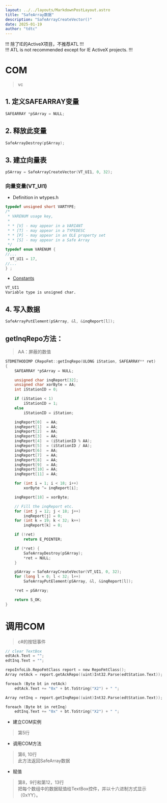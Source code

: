 ```yaml
---
layout: ../../layouts/MarkdownPostLayout.astro
title: "SafeArray数据"
description: "SafeArrayCreateVector()"
date: 2025-01-19
author: "tdtc"
---
```

!!! 除了IE的ActiveX项目，不推荐ATL !!!    
!!! ATL is not recommended except for IE ActiveX projects. !!!

# COM
> vc

## 1. 定义SAFEARRAY变量
```c++
SAFEARRAY *pSArray = NULL;
```

## 2. 释放此变量
```c++
SafeArrayDestroy(pSArray);
```

## 3. 建立向量表
```c++
pSArray = SafeArrayCreateVector(VT_UI1, 0, 32);
```

### 向量变量(VT_UI1)
- Definition in wtypes.h
```wtypes.h
typedef unsigned short VARTYPE;
/*
 * VARENUM usage key,
 *
 * * [V] - may appear in a VARIANT
 * * [T] - may appear in a TYPEDESC
 * * [P] - may appear in an OLE property set
 * * [S] - may appear in a Safe Array
 */
typedef enum VARENUM {
//...
  VT_UI1 = 17,
//...
} ;
```
- [Constants](https://learn.microsoft.com/en-us/windows/win32/api/wtypes/ne-wtypes-varenum#constants)
```html
VT_UI1
Variable type is unsigned char.
```

## 4. 写入数据
```c++
SafeArrayPutElement(pSArray, &l, &inqReport[l]);
```

## getInqRepo方法：
> AA：屏蔽的数值

```c++
STDMETHODIMP CRepoFmt::getInqRepo(ULONG iStation, SAFEARRAY** ret)
{
	SAFEARRAY *pSArray = NULL;

	unsigned char inqReport[32];
	unsigned char xorByte = AA;
	int iStationID = 0;

	if (iStation < 1)
		iStationID = 1;
	else
		iStationID = iStation;

	inqReport[0]  = AA;
	inqReport[1]  = AA;
	inqReport[2]  = AA;
	inqReport[3]  = AA;
	inqReport[4]  = (iStationID % AA);
	inqReport[5]  = (iStationID / AA);
	inqReport[6]  = AA;
	inqReport[7]  = AA;
	inqReport[8]  = AA;
	inqReport[9]  = AA;
	inqReport[10] = AA;
	inqReport[11] = AA;

	for (int i = 1; i < 18; i++)
		xorByte ^= inqReport[i];

	inqReport[18] = xorByte;

	// Fill the inqReport etc.
	for (int j = 12; j < 18; j++)
		inqReport[j] = 0;
	for (int k = 19; k < 32; k++)
		inqReport[k] = 0;

	if (!ret)
		return E_POINTER;

	if (*ret) {
		SafeArrayDestroy(pSArray);
		*ret = NULL;
	}

	pSArray = SafeArrayCreateVector(VT_UI1, 0, 32);
	for (long l = 0; l < 32; l++)
		SafeArrayPutElement(pSArray, &l, &inqReport[l]);

	*ret = pSArray;

	return S_OK;
}
```

# 调用COM
> c#的按钮事件

```c sharp
// clear TextBox
edtAck.Text = "";
edtInq.Text = "";

repoInfoLib.RepoFmtClass report = new RepoFmtClass();
Array retAck = report.getAckRepo((uint)Int32.Parse(edtStation.Text));

foreach (Byte bt in retAck)
    edtAck.Text += "0x" + bt.ToString("X2") + " ";

Array retInq = report.getInqRepo((uint)Int32.Parse(edtStation.Text));

foreach (Byte bt in retInq)
    edtInq.Text += "0x" + bt.ToString("X2") + " ";
```

- 建立COM实例    
> 第5行

- 调用COM方法
> 第6, 10行    
> 此方法返回SafeArray数据

- 赋值    
> 第8，9行和第12，13行    
> 把每个数组中的数据赋值给TextBox控件，并以十六进制方式显示（0xYY）。
